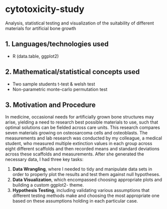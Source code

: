 # cytotoxicity-study
Analysis, statistical testing and visualization of the suitability of different materials for artificial bone growth
## 1. Languages/technologies used
- R (data.table, ggplot2)
## 2. Mathematical/statistical concepts used
- Two sample students t-test & welsh test
- Non-parametric monte-carlo permutation test

## 3. Motivation and Procedure
In medicine, occasional needs for artificially grown bone structures may arise, yielding a need to research
best possible materials to use, such that optimal solutions can be fielded across care units.
This research compares seven materials growing on osteosarcoma cells and osteoblasts. The measurements
and lab research was conducted by my colleague, a medical student, who measured multiple extinction values
in each group across eight different scaffolds and then recorded means and standard deviations across these
scaffolds and measurements. After she generated the necessary data, I had three key tasks:
1. **Data Wrangling**, where I needed to tidy and manipulate data sets in order to properly plot the results
and test them against null hypotheses.
2. **Data Visualization**, which encompassed choosing appropriate plots and building a custom ggplot2-
theme.
3. **Hypothesis Testing**, including validating various assumptions that different testing methods make and
choosing the most appropriate one based on these assumptions holding in each particular case.
